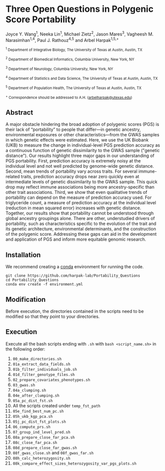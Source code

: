 # Three Open Questions in Polygenic Score Portability

Joyce Y. Wang<sup>1</sup>, Neeka Lin<sup>1</sup>, Michael Zietz<sup>2</sup>, Jason Mares<sup>3</sup>, Vagheesh M. Narasimhan<sup>1,4</sup>, Paul J. Rathouz<sup>4,5</sup> and Arbel Harpak<sup>1,5,+</sup>

<sub><sup>1</sup> Department of Integrative Biology, The University of Texas at Austin, Austin, TX</sub>

<sub><sup>2</sup> Department of Biomedical Informatics, Columbia University, New York, NY</sub>

<sub><sup>3</sup> Department of Neurology, Columbia University, New York, NY</sub>

<sub><sup>4</sup> Department of Statistics and Data Science, The University of Texas at Austin, Austin, TX</sub>

<sub><sup>5</sup> Department of Population Health, The University of Texas at Austin, Austin, TX</sub>

<sub><sup>+</sup> Correspondence should be addressed to A.H. (arbelharpak@utexas.edu)</sub>

## Abstract

A major obstacle hindering the broad adoption of polygenic scores (PGS) is their lack of “portability” to people that differ—in genetic ancestry, environmental exposures or other characteristics—from the GWAS samples in which genetic effects were estimated.  Here, we use the UK Biobank (UKB) to measure the change in individual-level PGS prediction accuracy as a continuous function of genetic dissimilarity to the GWAS sample ("genetic distance"). Our results highlight three major gaps in our understanding of PGS portability. First, prediction accuracy is extremely noisy at the individual level and not well predicted by genome-wide genetic distance. Second, mean trends of portability vary across traits. For several immune-related traits, prediction accuracy drops near zero quickly even at intermediate levels of genetic dissimilarity to the GWAS sample. This quick drop may reflect immune associations being more ancestry-specific than other trait associations. Third, we show that even qualitative trends of portability can depend on the measure of prediction accuracy used. For triglyceride count, a measure of prediction accuracy at the individual level (reduction in mean squared error) increases with genetic distance. Together, our results show that portability cannot be understood through global ancestry groupings alone. There are other, understudied drivers of portability, such as characteristics specific to the evolution of the trait and its genetic architecture, environmental determinants, and the construction of the polygenic score. Addressing these gaps can aid in the development and application of PGS and inform more equitable genomic research.

## Installation

We recommend creating a [conda](https://docs.conda.io/projects/conda/en/stable/) environment for running the code.

```
git clone https://github.com/harpak-lab/Portability_Questions
cd Portability_Questions
conda env create -f environment.yml
```

## Modification

Before execution, the directories contained in the scripts need to be modified so that they point to your directories.

## Execution

Execute all the bash scripts ending with `.sh` with `bash <script_name.sh>` in the following order:

1. `00_make_directories.sh`
2. `01a_extract_data_fields.sh`
3. `01b_filter_individuals_job.sh`
4. `01d_filter_genotype_files.sh`
5. `02_prepare_covariates_phenotypes.sh`
6. `03_gwas.sh`
7. `04a_clumping.sh`
8. `04e_after_clumping.sh`
9. `05a_pc_dist_fst.sh`
10. All the scripts created under `temp_fst_path`
11. `05e_find_best_num_pc.sh`
12. `05h_ukb_kgp_pca.sh`
13. `05j_pc_dist_fst_plots.sh`
14. `06_compute_prs.sh`
15. `07_group_ind_level_pred.sh`
16. `08a_prepare_close_far_pca.sh`
17. `08c_close_far_pca.sh`
18. `08d_prepare_close_far_gwas.sh`
19. `08f_gwas_close.sh` and `08f_gwas_far.sh`
20. `08h_calc_heterozygosity.sh`
21. `08k_compare_effect_sizes_heterozygosity_var_pgs_plots.sh`
